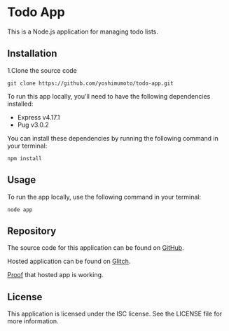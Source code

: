 # Todo App

This is a Node.js application for managing todo lists.

## Installation
1.Clone the source code
```
git clone https://github.com/yoshimumoto/todo-app.git
```

To run this app locally, you'll need to have the following dependencies installed:

- Express v4.17.1
- Pug v3.0.2

You can install these dependencies by running the following command in your terminal:

``npm install``

## Usage

To run the app locally, use the following command in your terminal:

``node app``


## Repository

The source code for this application can be found on [GitHub](https://github.com/yoshimumoto/todo-app).

Hosted application can be found on [Glitch](https://palm-snapdragon-steed.glitch.me/).

[Proof](https://imgur.com/a/z9mYbYW) that hosted app is working.

## License

This application is licensed under the ISC license. See the LICENSE file for more information.
